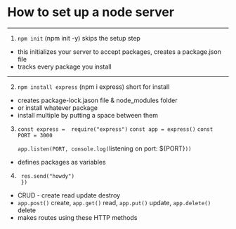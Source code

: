 # How to set up a node server
---
1. `npm init` (npm init -y) skips the setup step
- this initializes your server to accept packages, creates a package.json file
- tracks every package you install
---
2. `npm install express` (npm i express) short for install
- creates package-lock.jason file & node_modules folder
- or install whatever package
- install multiple by putting a space between them
3.  `const express =  require("express")`
    `const app = express()`
    `const PORT = 3000`

    `app.listen(PORT, console.log(`listening on port: ${PORT}`))`
- defines packages as variables
4. ```app.get("/",(req,res)=>{
    res.send("howdy")
    })
    ```
- CRUD - create read update destroy
- `app.post()` create, `app.get()` read, `app.put()` update, `app.delete()` delete
- makes routes using these HTTP methods
